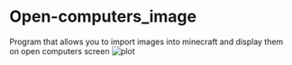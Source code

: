 # Open-computers_image
Program that allows you to import images into minecraft and display them on open computers screen
![plot](./examples/e1.png)
